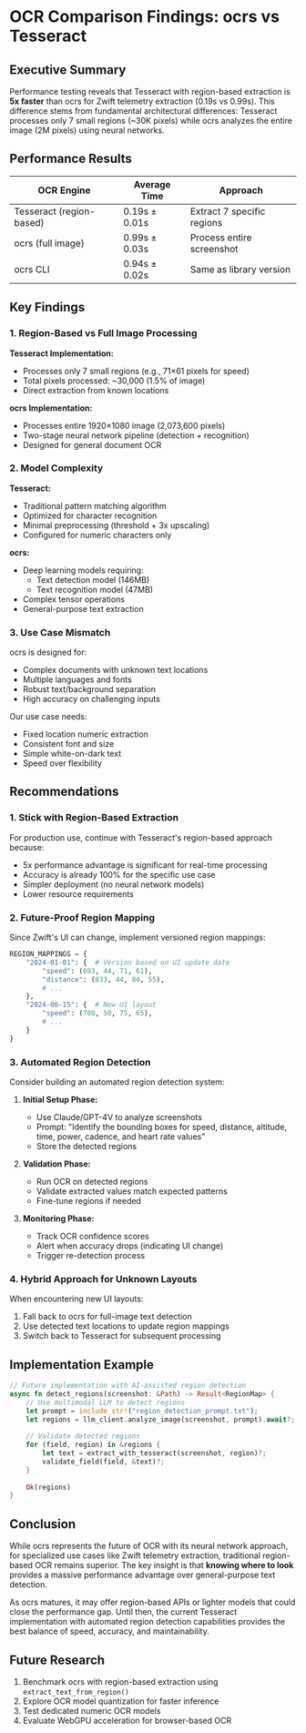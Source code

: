 # OCR Comparison Findings: ocrs vs Tesseract

## Executive Summary

Performance testing reveals that Tesseract with region-based extraction is **5x faster** than ocrs for Zwift telemetry extraction (0.19s vs 0.99s). This difference stems from fundamental architectural differences: Tesseract processes only 7 small regions (~30K pixels) while ocrs analyzes the entire image (2M pixels) using neural networks.

## Performance Results

| OCR Engine | Average Time | Approach |
|------------|--------------|----------|
| Tesseract (region-based) | 0.19s ± 0.01s | Extract 7 specific regions |
| ocrs (full image) | 0.99s ± 0.03s | Process entire screenshot |
| ocrs CLI | 0.94s ± 0.02s | Same as library version |

## Key Findings

### 1. Region-Based vs Full Image Processing

**Tesseract Implementation:**
- Processes only 7 small regions (e.g., 71×61 pixels for speed)
- Total pixels processed: ~30,000 (1.5% of image)
- Direct extraction from known locations

**ocrs Implementation:**
- Processes entire 1920×1080 image (2,073,600 pixels)
- Two-stage neural network pipeline (detection + recognition)
- Designed for general document OCR

### 2. Model Complexity

**Tesseract:**
- Traditional pattern matching algorithm
- Optimized for character recognition
- Minimal preprocessing (threshold + 3x upscaling)
- Configured for numeric characters only

**ocrs:**
- Deep learning models requiring:
  - Text detection model (146MB)
  - Text recognition model (47MB)
- Complex tensor operations
- General-purpose text extraction

### 3. Use Case Mismatch

ocrs is designed for:
- Complex documents with unknown text locations
- Multiple languages and fonts
- Robust text/background separation
- High accuracy on challenging inputs

Our use case needs:
- Fixed location numeric extraction
- Consistent font and size
- Simple white-on-dark text
- Speed over flexibility

## Recommendations

### 1. Stick with Region-Based Extraction

For production use, continue with Tesseract's region-based approach because:
- 5x performance advantage is significant for real-time processing
- Accuracy is already 100% for the specific use case
- Simpler deployment (no neural network models)
- Lower resource requirements

### 2. Future-Proof Region Mapping

Since Zwift's UI can change, implement versioned region mappings:

```python
REGION_MAPPINGS = {
    "2024-01-01": {  # Version based on UI update date
        "speed": (693, 44, 71, 61),
        "distance": (833, 44, 84, 55),
        # ...
    },
    "2024-06-15": {  # New UI layout
        "speed": (700, 50, 75, 65),
        # ...
    }
}
```

### 3. Automated Region Detection

Consider building an automated region detection system:

1. **Initial Setup Phase:**
   - Use Claude/GPT-4V to analyze screenshots
   - Prompt: "Identify the bounding boxes for speed, distance, altitude, time, power, cadence, and heart rate values"
   - Store the detected regions

2. **Validation Phase:**
   - Run OCR on detected regions
   - Validate extracted values match expected patterns
   - Fine-tune regions if needed

3. **Monitoring Phase:**
   - Track OCR confidence scores
   - Alert when accuracy drops (indicating UI change)
   - Trigger re-detection process

### 4. Hybrid Approach for Unknown Layouts

When encountering new UI layouts:
1. Fall back to ocrs for full-image text detection
2. Use detected text locations to update region mappings
3. Switch back to Tesseract for subsequent processing

## Implementation Example

```rust
// Future implementation with AI-assisted region detection
async fn detect_regions(screenshot: &Path) -> Result<RegionMap> {
    // Use multimodal LLM to detect regions
    let prompt = include_str!("region_detection_prompt.txt");
    let regions = llm_client.analyze_image(screenshot, prompt).await?;
    
    // Validate detected regions
    for (field, region) in &regions {
        let text = extract_with_tesseract(screenshot, region)?;
        validate_field(field, &text)?;
    }
    
    Ok(regions)
}
```

## Conclusion

While ocrs represents the future of OCR with its neural network approach, for specialized use cases like Zwift telemetry extraction, traditional region-based OCR remains superior. The key insight is that **knowing where to look** provides a massive performance advantage over general-purpose text detection.

As ocrs matures, it may offer region-based APIs or lighter models that could close the performance gap. Until then, the current Tesseract implementation with automated region detection capabilities provides the best balance of speed, accuracy, and maintainability.

## Future Research

1. Benchmark ocrs with region-based extraction using `extract_text_from_region()`
2. Explore OCR model quantization for faster inference
3. Test dedicated numeric OCR models
4. Evaluate WebGPU acceleration for browser-based OCR